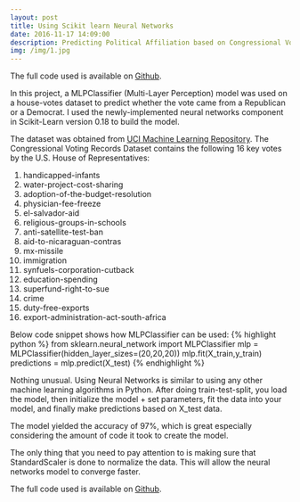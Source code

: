 ```yaml
---
layout: post
title: Using Scikit learn Neural Networks
date: 2016-11-17 14:09:00
description: Predicting Political Affiliation based on Congressional Voting Records.
img: /img/1.jpg
---
```

The full code used is available on [Github](https://github.com/chae1108/congressional-voting-1984).

In this project, a MLPClassifier (Multi-Layer Perception) model was used on a house-votes dataset to predict whether the vote came from a Republican or a Democrat.  I used the newly-implemented neural networks component in Scikit-Learn version 0.18 to build the model.

The dataset was obtained from [UCI Machine Learning Repository](https://archive.ics.uci.edu/ml/datasets/Congressional+Voting+Records). The Congressional Voting Records Dataset contains the following 16 key votes by the U.S. House of Representatives:

1. handicapped-infants
2. water-project-cost-sharing
3. adoption-of-the-budget-resolution
4. physician-fee-freeze
5. el-salvador-aid
6. religious-groups-in-schools
7. anti-satellite-test-ban
8. aid-to-nicaraguan-contras
9. mx-missile
10. immigration
11. synfuels-corporation-cutback
12. education-spending
13. superfund-right-to-sue
14. crime
15. duty-free-exports
16. export-administration-act-south-africa

Below code snippet shows how MLPClassifier can be used:
{% highlight python %}
from sklearn.neural_network import MLPClassifier
mlp = MLPClassifier(hidden_layer_sizes=(20,20,20))
mlp.fit(X_train,y_train)
predictions = mlp.predict(X_test)
{% endhighlight %}

Nothing unusual. Using Neural Networks is similar to using any other machine learning algorithms in Python.  After doing train-test-split, you load the model, then initialize the model + set parameters, fit the data into your model, and finally make predictions based on X_test data.

The model yielded the accuracy of 97%, which is great especially considering the amount of code it took to create the model.

The only thing that you need to pay attention to is making sure that StandardScaler is done to normalize the data.  This will allow the neural networks model to converge faster.

The full code used is available on [Github](https://github.com/chae1108/congressional-voting-1984).
